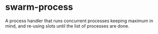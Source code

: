 # swarm-process
A process handler that runs concurrent processes keeping maximum in mind, and re-using slots until the list of processes are done.
